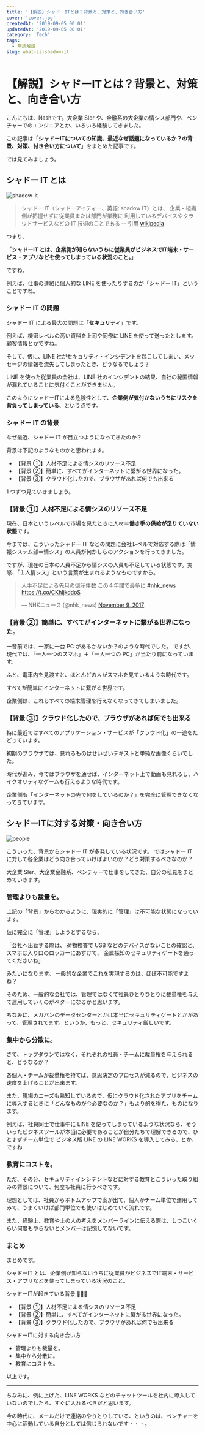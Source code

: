 ```yaml
---
title: '【解説】シャドーITとは？背景と、対策と、向き合い方'
cover: 'cover.jpg'
createdAt: '2019-09-05 00:01'
updatedAt: '2019-09-05 00:01'
category: 'Tech'
tags:
  - 用語解説
slug: what-is-shadow-it
---
```


# 【解説】シャドーITとは？背景と、対策と、向き合い方

こんにちは、Nashです。大企業 SIer や、金融系の大企業の情シス部門や、ベンチャーでのエンジニアとか、いろいろ経験してきました。

この記事は「**シャドーITについての知識、最近なぜ話題になっているか？の背景、対策、付き合い方について**」をまとめた記事です。

では見てみましょう。

## シャドー IT とは

![shadow-it](cover.jpg)

> シャドー IT（シャドーアイティー、英語: shadow IT）とは、
> 企業・組織側が把握せずに従業員または部門が業務に
> 利用しているデバイスやクラウドサービスなどの IT 技術のことである
> -- 引用 [wikipedia](https://ja.wikipedia.org/wiki/シャドーIT)

つまり、

「**シャドーIT とは、企業側が知らないうちに従業員がビジネスでIT端末・サービス・アプリなどを使ってしまっている状況のこと。**」

ですね。

例えば、仕事の連絡に個人的な LINE を使ったりするのが「シャドー IT」ということですね。

### シャドー IT の問題

シャドー IT による最大の問題は「**セキュリティ**」です。

例えば、機密レベルの高い資料を上司や同僚に LINE を使って送ったとします。顧客情報とかですね。

そして、仮に、LINE 社がセキュリティ・インシデントを起こしてしまい、メッセージの情報を流失してしまったとき、どうなるでしょう？

LINE を使った従業員の会社は、LINE 社のインシデントの結果、自社の秘匿情報が漏れていることに気付くことができません。

このようにシャドーITによる危険性として、**企業側が気付かないうちにリスクを背負ってしまっている**、という点です。

### シャドー IT の背景

なぜ最近、シャドー IT が目立つようになってきたのか？

背景は下記のようなものかと思われます。

- 【背景 ①】人材不足による情シスのリソース不足
- 【背景 ②】簡単に、すべてがインターネットに繋がる世界になった。
- 【背景 ③】クラウド化したので、ブラウザがあれば何でも出来る

1 つずつ見ていきましょう。

### 【背景 ①】人材不足による情シスのリソース不足

現在、日本というレベルで市場を見たときに人材＝**働き手の供給が足りていない状態**です。

今までは、こういったシャドー IT などの問題に会社レベルで対応する際は「情報システム部＝情シス」の人員が何かしらのアクションを行ってきました。

ですが、現在の日本の人員不足から情シスの人員も不足している状態です。実際、「１人情シス」という言葉が生まれるようなものですから。

<!-- Twitter -->
<blockquote class="twitter-tweet"><p lang="ja" dir="ltr">人手不足による先月の倒産件数 この４年間で最多に <a href="https://twitter.com/hashtag/nhk_news?src=hash&amp;ref_src=twsrc%5Etfw">#nhk_news</a> <a href="https://t.co/CKhIjkddoS">https://t.co/CKhIjkddoS</a></p>&mdash; NHKニュース (@nhk_news) <a href="https://twitter.com/nhk_news/status/928512233872773120?ref_src=twsrc%5Etfw">November 9, 2017</a></blockquote> <script async src="https://platform.twitter.com/widgets.js" charset="utf-8"></script>

### 【背景 ②】簡単に、すべてがインターネットに繋がる世界になった。

一昔前では、一家に一台 PC があるかないか？のような時代でした。
ですが、現代では、「一人一つのスマホ」＋「一人一つの PC」が当たり前になっています。

ふと、電車内を見渡すと、ほとんどの人がスマホを見ているような時代です。

すべてが簡単にインターネットに繋がる世界です。

企業側は、これらすべての端末管理を行えなくなってきてしまいました。

### 【背景 ③】クラウド化したので、ブラウザがあれば何でも出来る

特に最近ではすべてのアプリケーション・サービスが「クラウド化」の一途をたどっています。

初期のブラウザでは、見れるものはせいぜいテキストと単純な画像くらいでした。

時代が進み、今ではブラウザを通せば、インターネット上で動画も見れるし、ハイクオリティなゲームも行えるような時代です。

企業側も「インターネットの先で何をしているのか？」を完全に管理できなくなってきています。


## シャドーITに対する対策・向き合い方

![people](1.jpg)

こういった、背景からシャドー IT が多発している状況です。
ではシャドー IT に対して各企業はどう向き合っていけばよいのか？どう対策するべきなのか？

大企業 SIer、大企業金融系、ベンチャーで仕事をしてきた、自分の私見をまとめていきます。

### 管理よりも裁量を。

上記の「背景」からわかるように、現実的に「管理」は不可能な状態になっています。

仮に完全に「管理」しようとするなら、

「会社へ出勤する際は、
荷物検査で USB などのデバイスがないことの確認と、
スマホは入り口のロッカーにあずけて、
金属探知のセキュリティゲートを通ってくださいね」

みたいになります。
一般的な企業でこれを実現するのは、ほぼ不可能ですよね？

そのため、一般的な会社では、管理ではなくて社員ひとりひとりに裁量権を与えて運用していくのがベターになるかと思います。

ちなみに、メガバンのデータセンターとかは本当にセキュリティゲートとかがあって、管理されてます。というか、もっと、セキュリティ厳しいです。

### 集中から分散に。

さて、トップダウンではなく、それぞれの社員・チームに裁量権を与えられると、どうなるか？

各個人・チームが裁量権を持てば、意思決定のプロセスが減るので、ビジネスの速度を上げることが出来ます。

また、現場のニーズも熟知しているので、仮にクラウド化されたアプリをチームに導入するときに「どんなものが今必要なのか？」もより的を得た、ものになります。

例えば、社員同士で仕事中に LINE を使ってしまっているような状況なら、そういったビジネスツールが本当に必要であることが自分たちで理解できるので、ひとまずチーム単位で ビジネス版 LINE の LINE WORKS を導入してみる、とか、ですね

### 教育にコストを。

ただ、その分、セキュリティインシデントなどに対する教育とこういった取り組みの背景について、何度も社員に行うべきです。

理想としては、社員からボトムアップで案が出て、個人かチーム単位で運用してみて、うまくいけば部門単位でも使いはじめていく流れです。

また、経験上、教育や上の人の考えをメンバーラインに伝える際は、しつこいくらい何度もやらないとメンバーは記憶してないです。

### まとめ

まとめです。

シャドーIT とは、企業側が知らないうちに従業員がビジネスでIT端末・サービス・アプリなどを使ってしまっている状況のこと。

シャドーITが起きている背景

- 【背景 ①】人材不足による情シスのリソース不足
- 【背景 ②】簡単に、すべてがインターネットに繋がる世界になった。
- 【背景 ③】クラウド化したので、ブラウザがあれば何でも出来る


シャドーITに対する向き合い方

- 管理よりも裁量を。
- 集中から分散に。
- 教育にコストを。

以上です。

---

ちなみに、例に上げた、LINE WORKS などのチャットツールを社内に導入していないのでしたら、すぐに入れるべきだと思います。

今の時代に、メールだけで連絡のやりとりしている、というのは、ベンチャーを中心に活動している自分としては信じられないです・・・。
